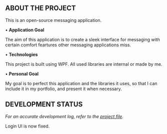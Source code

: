 ## ABOUT THE PROJECT

This is an open-source messaging application.

• **Application Goal**

The aim of this application is to create a sleek 
interface for messaging with certain comfort
feartures other messaging applications miss.

• **Technologies**

This project is built using WPF. All used libraries are internal
or made by me.

• **Personal Goal**

My goal is to perfect this application and the
libraries it uses, so that I can include it in
my portfolio, and present it when necessary.

## DEVELOPMENT STATUS

*For an accurate development log, refer to the [project file](https://github.com/users/19marius/projects/1).*

Login UI is now fixed.






